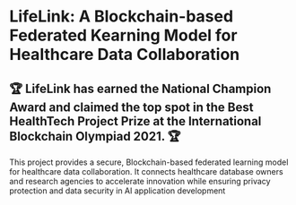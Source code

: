 # LifeLink: A Blockchain-based Federated Kearning Model for Healthcare Data Collaboration
## :trophy: LifeLink has earned the National Champion Award and claimed the top spot in the Best HealthTech Project Prize at the International Blockchain Olympiad 2021. :trophy:	

This project provides a secure, Blockchain-based federated learning model for healthcare data collaboration. It connects healthcare database owners and research agencies to accelerate innovation while ensuring privacy protection and data security in AI application development
